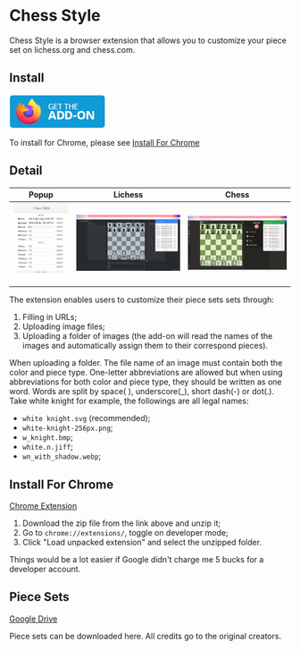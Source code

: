 # Chess Style 

Chess Style is a browser extension that allows you to customize your piece set on lichess.org and chess.com.

## Install

[![Firefox Add-on](./docs/firefox-badge.png)](https://addons.mozilla.org/firefox/addon/chess-style/)

To install for Chrome, please see [Install For Chrome](#install-for-chrome)

## Detail

|Popup|Lichess|Chess|
|:----:|:----:|:----:|
|![](./docs/popup.png)|![](./docs/lichess.org.png)|![](./docs/chess.com.png)|

The extension enables users to customize their piece sets sets through:

1. Filling in URLs;
2. Uploading image files;
3. Uploading a folder of images (the add-on will read the names of the images and automatically assign them to their correspond pieces).

When uploading a folder. The file name of an image must contain both the color and piece type. One-letter abbreviations are allowed but when using abbreviations for both color and piece type, they should be written as one word. Words are split by space( ), underscore(_), short dash(-) or dot(.). Take white knight for example, the followings are all legal names:
- `white knight.svg` (recommended);
- `white-knight-256px.png`;
- `w_knight.bmp`;
- `white.n.jiff`;
- `wn_with_shadow.webp`;

## Install For Chrome

[Chrome Extension](https://github.com/dec32/chess-style/releases/latest/download/chess-style-for-chrome.zip)

1. Download the zip file from the link above and unzip it;
2. Go to `chrome://extensions/`, toggle on developer mode;
3. Click "Load unpacked extension" and select the unzipped folder.

Things would be a lot easier if Google didn't charge me 5 bucks for a developer account.

## Piece Sets

[Google Drive](https://drive.google.com/drive/folders/1dFuwtJFKOWIaIIsi3DrpqRRt7ZSW2oC6)

Piece sets can be downloaded here. All credits go to the original creators.

